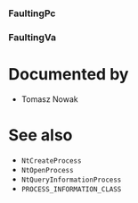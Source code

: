 ### FaultingPc

### FaultingVa

# Documented by

* Tomasz Nowak

# See also

* `NtCreateProcess`
* `NtOpenProcess`
* `NtQueryInformationProcess`
* `PROCESS_INFORMATION_CLASS`
